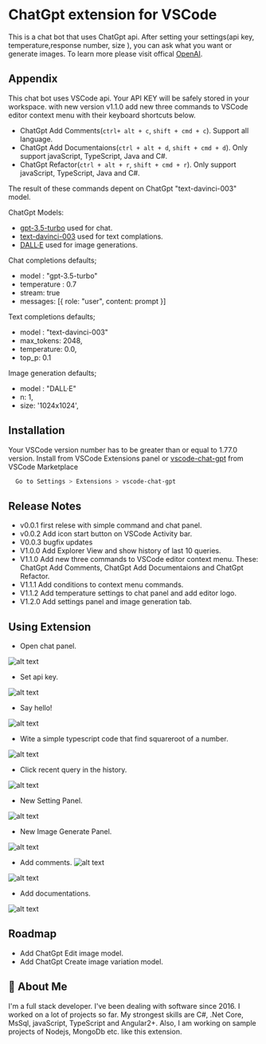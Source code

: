 
# ChatGpt extension for VSCode

This is a chat bot that uses ChatGpt api. After setting your settings(api key, temperature,response number, size ), you can ask what you want or generate images. 
To learn more please visit offical [OpenAI](https://openai.com/).

## Appendix

This chat bot uses VSCode api. Your API KEY will be safely stored in your workspace.
with new version v1.1.0 add new three commands to VSCode editor context menu with their keyboard shortcuts below.

- ChatGpt Add Comments(`ctrl+ alt + c`, `shift + cmd + c`). Support all language.
- ChatGpt Add Documentaions(`ctrl + alt + d`, `shift + cmd + d`). Only support javaScript, TypeScript, Java and C#.
- ChatGpt Refactor(`ctrl + alt + r`, `shift + cmd + r`). Only support javaScript, TypeScript, Java and C#.

The result of these commands depent on ChatGpt "text-davinci-003" model. 

ChatGpt Models:
- [gpt-3.5-turbo](https://github.com/kydycode/chatgpt-3.5-turbo) used for chat.
- [text-davinci-003](https://platform.openai.com/docs/models/gpt-3-5) used for text complations.
- [DALL·E](https://platform.openai.com/docs/models/dall-e) used for image generations.

Chat completions defaults;
- model : "gpt-3.5-turbo"
- temperature : 0.7
- stream: true
- messages: [{ role: "user", content: prompt }]

Text completions defaults;
- model : "text-davinci-003"
- max_tokens: 2048,
- temperature: 0.0,
- top_p: 0.1

Image generation defaults;
- model : "DALL·E"
- n: 1,
- size: '1024x1024',

## Installation

Your VSCode version number has to be greater than or equal to 1.77.0 version.
Install from VSCode Extensions panel or [vscode-chat-gpt](https://marketplace.visualstudio.com/items?itemName=ikasann-self.vscode-chat-gpt) from VSCode Marketplace

```bash
  Go to Settings > Extensions > vscode-chat-gpt
```
## Release Notes

- v0.0.1 first relese with simple command and chat panel.
- v0.0.2 Add icon start button on VSCode Activity bar.
- V0.0.3 bugfix updates
- V1.0.0 Add Explorer View and show history of last 10 queries.
- V1.1.0 Add new three commands to VSCode editor context menu. These: ChatGpt Add Comments, ChatGpt Add Documentaions and ChatGpt Refactor.
- V1.1.1 Add conditions to context menu commands.
- V1.1.2 Add temperature settings to chat panel and add editor logo.
- V1.2.0 Add settings panel and image generation tab.
## Using Extension

* Open chat panel.

![alt text](https://github.com/ismailkasan/chat-gpt-vscode-extension/blob/main/src/images/start-and-api-key.gif?raw=true)

* Set api key.

![alt text](https://github.com/ismailkasan/chat-gpt-vscode-extension/blob/main/src/images/extension.png?raw=true)

* Say hello!

![alt text](https://github.com/ismailkasan/chat-gpt-vscode-extension/blob/main/src/images/extension-1.png?raw=true)

* Wite a simple typescript code that find squareroot of a number.

![alt text](https://github.com/ismailkasan/chat-gpt-vscode-extension/blob/main/src/images/extension-2.png?raw=true)

* Click recent query in the history.

![alt text](https://github.com/ismailkasan/chat-gpt-vscode-extension/blob/main/src/images/history-clear.gif?raw=true)

* New Setting Panel.

![alt text](https://github.com/ismailkasan/chat-gpt-vscode-extension/blob/main/src/images/new-ask-gpt.png?raw=true)

* New Image Generate Panel.

![alt text](https://github.com/ismailkasan/chat-gpt-vscode-extension/blob/main/src/images/generate-image.png?raw=true)

* Add comments.
![alt text](https://github.com/ismailkasan/chat-gpt-vscode-extension/blob/main/src/images/add-comment-1.png?raw=true)

![alt text](https://github.com/ismailkasan/chat-gpt-vscode-extension/blob/main/src/images/add-comment-2.png?raw=true)

* Add documentations.

![alt text](https://github.com/ismailkasan/chat-gpt-vscode-extension/blob/main/src/images/add-documentation-1.png?raw=true)

## Roadmap

- Add ChatGpt Edit image model.
- Add ChatGpt Create image variation model.

## 🚀 About Me
I'm a full stack developer. I've been dealing with software since 2016. I worked on a lot of projects so far. My strongest skills are C#, .Net
Core, MsSql, javaScript, TypeScript and Angular2+. Also, I am working on sample projects of Nodejs, MongoDb etc. like this extension.